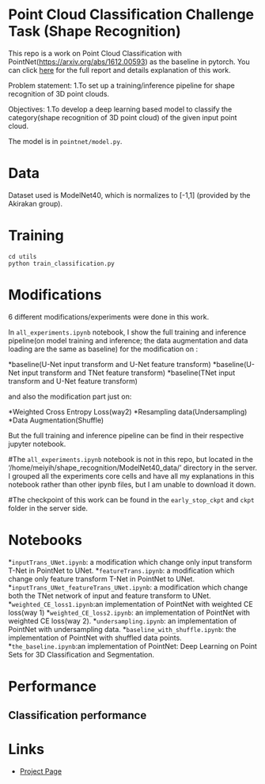 # Point Cloud Classification Challenge Task (Shape Recognition)
This repo is a work on Point Cloud Classification with PointNet(https://arxiv.org/abs/1612.00593) as the baseline in pytorch. You can click [here](https://docs.google.com/document/d/1lNPMejT5hPoa-btcG6Bv2YBOYpjswFQNqcnAJXFTXU4/edit#) for the full report and details explanation of this work. 

Problem statement: 
1.To set up a training/inference pipeline for shape recognition of 3D point clouds.
 
Objectives: 
1.To develop a deep learning based model to classify the category(shape recognition of 3D point cloud) of the given input point cloud.

The model is in `pointnet/model.py`.

# Data 
Dataset used is ModelNet40, which is normalizes to [-1,1] (provided by the Akirakan group).

# Training 

```
cd utils
python train_classification.py 
```


# Modifications
6 different modifications/experiments were done in this work.

In `all_experiments.ipynb` notebook, I show the full training and inference pipeline(on model training and inference; the data augmentation and data loading are the same as baseline) for the modification on :

*baseline(U-Net input transform and U-Net feature transform)
*baseline(U-Net input transform and TNet feature transform)
*baseline(TNet input transform and U-Net feature transform)

and also the modification part just on:

*Weighted Cross Entropy Loss(way2)
*Resampling data(Undersampling)
*Data Augmentation(Shuffle)

But the full training and inference pipeline can be find in their respective jupyter notebook.

#The `all_experiments.ipynb` notebook is not in this repo, but located in the ‘/home/meiyih/shape_recognition/ModelNet40_data/’ directory in the server. I grouped all the experiments core cells and have all my explanations in this notebook rather than other ipynb files, but I am unable to download it down. 

#The checkpoint of this work can be found in the `early_stop_ckpt` and `ckpt` folder in the server side.

# Notebooks
*`inputTrans_UNet.ipynb`: a modification which change only input transform T-Net in PointNet to UNet.
*`featureTrans.ipynb`: a modification which change only feature transform T-Net in PointNet to UNet.
*`inputTrans_UNet_featureTrans_UNet.ipynb`: a modification which change both the TNet network of input and feature transform to UNet.
*`weighted_CE_loss1.ipynb`:an implementation of PointNet with weighted CE loss(way 1)
*`weighted_CE_loss2.ipynb`: an implementation of PointNet with weighted CE loss(way 2).
*`undersampling.ipynb`: an implementation of PointNet with undersampling data.
*`baseline_with_shuffle.ipynb`: the implementation of PointNet with shuffled data points.
*`the_baseline.ipynb`:an implementation of PointNet: Deep Learning on Point Sets for 3D Classification and Segmentation.

# Performance

## Classification performance


# Links

- [Project Page](http://stanford.edu/~rqi/pointnet/)
